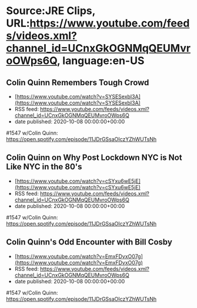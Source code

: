 # Source:JRE Clips, URL:https://www.youtube.com/feeds/videos.xml?channel_id=UCnxGkOGNMqQEUMvroOWps6Q, language:en-US

## Colin Quinn Remembers Tough Crowd
 - [https://www.youtube.com/watch?v=SYSESexbI3A](https://www.youtube.com/watch?v=SYSESexbI3A)
 - RSS feed: https://www.youtube.com/feeds/videos.xml?channel_id=UCnxGkOGNMqQEUMvroOWps6Q
 - date published: 2020-10-08 00:00:00+00:00

#1547 w/Colin Quinn:
https://open.spotify.com/episode/11JDrGSsaOIczYZhWUTsNh

## Colin Quinn on Why Post Lockdown NYC is Not Like NYC in the 80's
 - [https://www.youtube.com/watch?v=cSYxu6wE5jE](https://www.youtube.com/watch?v=cSYxu6wE5jE)
 - RSS feed: https://www.youtube.com/feeds/videos.xml?channel_id=UCnxGkOGNMqQEUMvroOWps6Q
 - date published: 2020-10-08 00:00:00+00:00

#1547 w/Colin Quinn:
https://open.spotify.com/episode/11JDrGSsaOIczYZhWUTsNh

## Colin Quinn's Odd Encounter with Bill Cosby
 - [https://www.youtube.com/watch?v=EmxFDvxO07g](https://www.youtube.com/watch?v=EmxFDvxO07g)
 - RSS feed: https://www.youtube.com/feeds/videos.xml?channel_id=UCnxGkOGNMqQEUMvroOWps6Q
 - date published: 2020-10-08 00:00:00+00:00

#1547 w/Colin Quinn:
https://open.spotify.com/episode/11JDrGSsaOIczYZhWUTsNh

